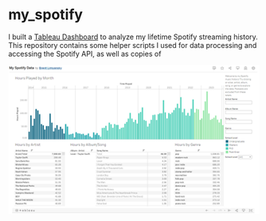 # my_spotify
I built a [Tableau Dashboard](https://public.tableau.com/views/MySpotifyData_17066362308130/Dashboard12?:language=en-US&:display_count=n&:origin=viz_share_link) to analyze my lifetime Spotify streaming history. This repository contains some helper scripts I used for data processing and accessing the Spotify API, as well as copies of 

![My Spotify Dashboard](./docs/images/Dashboard.png)
